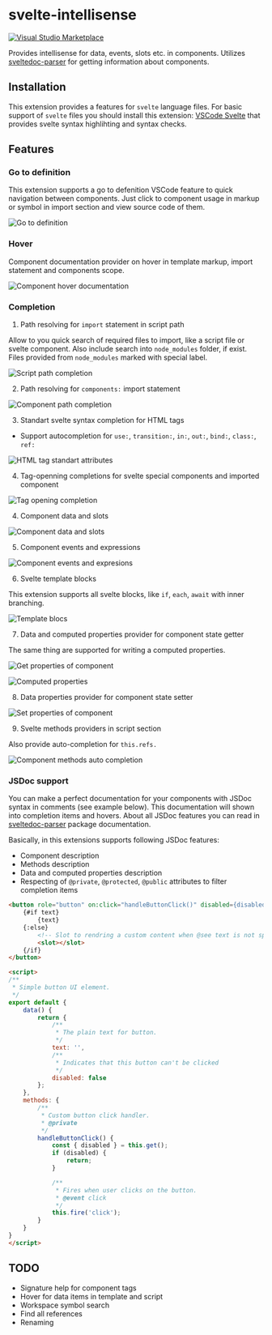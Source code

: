 # svelte-intellisense


[![Visual Studio Marketplace](https://img.shields.io/vscode-marketplace/v/ardenivanov.svelte-intellisense.svg)](https://marketplace.visualstudio.com/items?itemName=ardenivanov.svelte-intellisense)


Provides intellisense for data, events, slots etc. in components. Utilizes [sveltedoc-parser](https://github.com/alexprey/sveltedoc-parser) for getting information about components.

## Installation

This extension provides a features for `svelte` language files. For basic support of `svelte` files you should install this extension: [VSCode Svelte](https://marketplace.visualstudio.com/items?itemName=JamesBirtles.svelte-vscode) that provides svelte syntax highlihting and syntax checks.

## Features

### Go to definition

This extension supports a go to defenition VSCode feature to quick navigation between components.
Just click to component usage in markup or symbol in import section and view source code of them.

![Go to definition](images/goto-definition.gif)

### Hover

Component documentation provider on hover in template markup, import statement and components scope.

![Component hover documentation](images/component-hover.gif)

### Completion

1. Path resolving for `import` statement in script path

Allow to you quick search of required files to import, like a script file or svelte component. Also include search into `node_modules` folder, if exist. Files provided from `node_modules` marked with special label.

![Script path completion](images/script-path-resolver.gif)

2. Path resolving for `components:` import statement

![Component path completion](images/script-component-path-resolver.gif)

3. Standart svelte syntax completion for HTML tags
- Support autocompletion for `use:`, `transition:`, `in:`, `out:`, `bind:`, `class:`, `ref:`

![HTML tag standart attributes](images/html-tag-attributes.gif)

4. Tag-openning completions for svelte special components and imported component

![Tag opening completion](images/tag-opening.gif)

4. Component data and slots

![Component data and slots](images/component-data-slots.gif)

5. Component events and expressions

![Component events and expresions](images/component-events-expr.gif)

6. Svelte template blocks

This extension supports all svelte blocks, like `if`, `each`, `await` with inner branching.

![Template blocs](images/template-blocks.gif)

7. Data and computed properties provider for component state getter

The same thing are supported for writing a computed properties.

![Get properties of component](images/script-getter.gif)

![Computed properties](images/script-computed.gif)

8. Data properties provider for component state setter

![Set properties of component](images/script-setter.gif)

9. Svelte methods providers in script section

Also provide auto-completion for `this.refs.`

![Component methods auto completion](images/component-methods.gif)


### JSDoc support

You can make a perfect documentation for your components with JSDoc syntax in comments (see example below). This documentation will shown into completion items and hovers. About all JSDoc features you can read in [sveltedoc-parser](https://github.com/alexprey/sveltedoc-parser/blob/master/README.md) package documentation.

Basically, in this extensions supports following JSDoc features:
 
- Component description
- Methods description
- Data and computed properties description
- Respecting of `@private`, `@protected`, `@public` attributes to filter completion items

```html
<button role="button" on:click="handleButtonClick()" disabled={disabled}>
    {#if text}
        {text}
    {:else}
        <!-- Slot to rendring a custom content when @see text is not specified -->
        <slot></slot>
    {/if}
</button>

<script>
/**
 * Simple button UI element.
 */
export default {
    data() {
        return {
            /**
             * The plain text for button.
             */
            text: '',
            /**
             * Indicates that this button can't be clicked
             */
            disabled: false
        };
    },
    methods: {
        /**
         * Custom button click handler.
         * @private
         */
        handleButtonClick() {
            const { disabled } = this.get();
            if (disabled) {
                return;
            }

            /**
             * Fires when user clicks on the button.
             * @event click 
             */
            this.fire('click');
        }
    }
}
</script>
```

## TODO

- Signature help for component tags
- Hover for data items in template and script
- Workspace symbol search
- Find all references
- Renaming